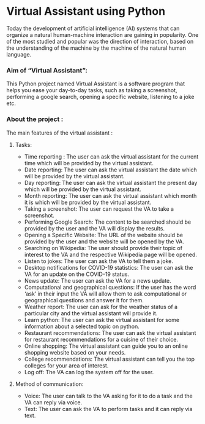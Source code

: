 # Virtual Assistant using Python
Today the development of artificial intelligence (AI) systems that can organize a natural human-machine interaction are gaining in popularity. One of the most studied and popular was the direction of interaction, based on the understanding of the machine by the machine of the natural human language.

### **Aim of “Virtual Assistant”:** 
This Python project named Virtual Assistant is a software program that helps you ease your day-to-day tasks, such as taking a screenshot, performing a google search, opening a specific website, listening to a joke etc. 

### **About the project :**
The main features of the virtual assistant :

1.  Tasks:
     - Time reporting :  The user can ask the virtual assistant for the current time which will be provided by the virtual assistant.
     -  Date reporting: The user can ask the virtual assistant the date which will be provided by the virtual assistant.
     -  Day reporting: The user can ask the virtual assistant the present day which will be provided by the virtual assistant.
     - Month reporting: The user can ask the virtual assistant which month it is which will be provided by the virtual assistant.
     - Taking a screenshot: The user can request the VA to take a screenshot.
     - Performing Google Search: The content to be searched should be provided by the user and the VA will display the results.
     - Opening a Specific Website: The URL of the website should be provided by the user and the website will be opened by the VA.
     - Searching on Wikipedia: The user should provide their topic of interest to the VA and the respective Wikipedia page will be opened.
     - Listen to jokes: The user can ask the VA to tell them a joke.
     - Desktop notifications for COVID-19 statistics: The user can ask the VA for an update on the COVID-19 status.
     - News update: The user can ask the VA for a news update.
     -  Computational and geographical questions: If the user has the word ‘ask’ in their input the VA will allow them to ask computational or geographical questions and answer it for them.
     - Weather report: The user can ask for the weather status of a particular city and the virtual assistant will provide it.
     - Learn python: The user can ask the virtual assistant for some information about a selected topic on python.
     - Restaurant recommendations: The user can ask the virtual assistant for restaurant recommendations for a cuisine of their choice.
     - Online shopping: The virtual assistant can guide you to an online shopping website based on your needs.
     - College recommendations: The virtual assistant can tell you the top colleges for your area of interest.
     - Log off: The VA can log the system off for the user.

2. Method of communication:
    - Voice: The user can talk to the VA asking for it to do a task and the VA can reply via voice.
    - Text: The user can ask the VA to perform tasks and it can reply via text.
